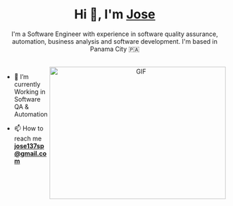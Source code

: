

<h1 align="center">Hi 👋, I'm <a href="https://github.com/jose137sp" target="blank">
Jose</a></h1>
<p align="center">I'm a Software Engineer with experience in software quality
assurance, automation, business analysis and software development. I'm based in Panama City &#127477;&#127462</p>
<br>

<a target="_blank" align="center">
  <img align="right" top="500" height="300" width="400" alt="GIF" src="https://media.giphy.com/media/SWoSkN6DxTszqIKEqv/giphy.gif">
</a>

- 🔭 I’m currently Working in Software QA & Automation

- 📫 How to reach me **jose137sp@gmail.com**

</p>
